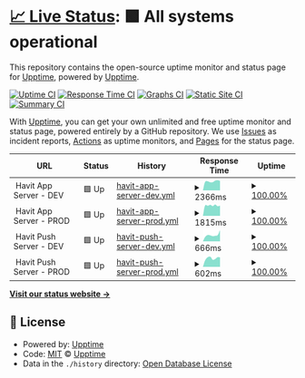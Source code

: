 # [📈 Live Status](https://upptime.github.io/upptime): <!--live status--> **🟩 All systems operational**

This repository contains the open-source uptime monitor and status page for [Upptime](https://upptime.js.org), powered by [Upptime](https://github.com/upptime/upptime).

[![Uptime CI](https://github.com/TeamHavit/Havit-Server-Upptime/workflows/Uptime%20CI/badge.svg)](https://github.com/TeamHavit/Havit-Server-Upptime/actions?query=workflow%3A%22Uptime+CI%22)
[![Response Time CI](https://github.com/TeamHavit/Havit-Server-Upptime/workflows/Response%20Time%20CI/badge.svg)](https://github.com/TeamHavit/Havit-Server-Upptime/actions?query=workflow%3A%22Response+Time+CI%22)
[![Graphs CI](https://github.com/TeamHavit/Havit-Server-Upptime/workflows/Graphs%20CI/badge.svg)](https://github.com/TeamHavit/Havit-Server-Upptime/actions?query=workflow%3A%22Graphs+CI%22)
[![Static Site CI](https://github.com/TeamHavit/Havit-Server-Upptime/workflows/Static%20Site%20CI/badge.svg)](https://github.com/TeamHavit/Havit-Server-Upptime/actions?query=workflow%3A%22Static+Site+CI%22)
[![Summary CI](https://github.com/TeamHavit/Havit-Server-Upptime/workflows/Summary%20CI/badge.svg)](https://github.com/TeamHavit/Havit-Server-Upptime/actions?query=workflow%3A%22Summary+CI%22)

With [Upptime](https://upptime.js.org), you can get your own unlimited and free uptime monitor and status page, powered entirely by a GitHub repository. We use [Issues](https://github.com/upptime/upptime/issues) as incident reports, [Actions](https://github.com/TeamHavit/Havit-Server-Upptime/actions) as uptime monitors, and [Pages](https://upptime.github.io/upptime) for the status page.

<!--start: status pages-->
<!-- This summary is generated by Upptime (https://github.com/upptime/upptime) -->
<!-- Do not edit this manually, your changes will be overwritten -->
<!-- prettier-ignore -->
| URL | Status | History | Response Time | Uptime |
| --- | ------ | ------- | ------------- | ------ |
| <img alt="" src="https://icons.duckduckgo.com/ip3/null.ico" height="13"> Havit App Server - DEV | 🟩 Up | [havit-app-server-dev.yml](https://github.com/TeamHavit/Havit-Server-Upptime/commits/HEAD/history/havit-app-server-dev.yml) | <details><summary><img alt="Response time graph" src="./graphs/havit-app-server-dev/response-time-week.png" height="20"> 2366ms</summary><br><a href="https://TeamHavit.github.io/Havit-Server-Upptime/history/havit-app-server-dev"><img alt="Response time 1913" src="https://img.shields.io/endpoint?url=https%3A%2F%2Fraw.githubusercontent.com%2FTeamHavit%2FHavit-Server-Upptime%2FHEAD%2Fapi%2Fhavit-app-server-dev%2Fresponse-time.json"></a><br><a href="https://TeamHavit.github.io/Havit-Server-Upptime/history/havit-app-server-dev"><img alt="24-hour response time 2463" src="https://img.shields.io/endpoint?url=https%3A%2F%2Fraw.githubusercontent.com%2FTeamHavit%2FHavit-Server-Upptime%2FHEAD%2Fapi%2Fhavit-app-server-dev%2Fresponse-time-day.json"></a><br><a href="https://TeamHavit.github.io/Havit-Server-Upptime/history/havit-app-server-dev"><img alt="7-day response time 2366" src="https://img.shields.io/endpoint?url=https%3A%2F%2Fraw.githubusercontent.com%2FTeamHavit%2FHavit-Server-Upptime%2FHEAD%2Fapi%2Fhavit-app-server-dev%2Fresponse-time-week.json"></a><br><a href="https://TeamHavit.github.io/Havit-Server-Upptime/history/havit-app-server-dev"><img alt="30-day response time 2158" src="https://img.shields.io/endpoint?url=https%3A%2F%2Fraw.githubusercontent.com%2FTeamHavit%2FHavit-Server-Upptime%2FHEAD%2Fapi%2Fhavit-app-server-dev%2Fresponse-time-month.json"></a><br><a href="https://TeamHavit.github.io/Havit-Server-Upptime/history/havit-app-server-dev"><img alt="1-year response time 2127" src="https://img.shields.io/endpoint?url=https%3A%2F%2Fraw.githubusercontent.com%2FTeamHavit%2FHavit-Server-Upptime%2FHEAD%2Fapi%2Fhavit-app-server-dev%2Fresponse-time-year.json"></a></details> | <details><summary><a href="https://TeamHavit.github.io/Havit-Server-Upptime/history/havit-app-server-dev">100.00%</a></summary><a href="https://TeamHavit.github.io/Havit-Server-Upptime/history/havit-app-server-dev"><img alt="All-time uptime 99.83%" src="https://img.shields.io/endpoint?url=https%3A%2F%2Fraw.githubusercontent.com%2FTeamHavit%2FHavit-Server-Upptime%2FHEAD%2Fapi%2Fhavit-app-server-dev%2Fuptime.json"></a><br><a href="https://TeamHavit.github.io/Havit-Server-Upptime/history/havit-app-server-dev"><img alt="24-hour uptime 100.00%" src="https://img.shields.io/endpoint?url=https%3A%2F%2Fraw.githubusercontent.com%2FTeamHavit%2FHavit-Server-Upptime%2FHEAD%2Fapi%2Fhavit-app-server-dev%2Fuptime-day.json"></a><br><a href="https://TeamHavit.github.io/Havit-Server-Upptime/history/havit-app-server-dev"><img alt="7-day uptime 100.00%" src="https://img.shields.io/endpoint?url=https%3A%2F%2Fraw.githubusercontent.com%2FTeamHavit%2FHavit-Server-Upptime%2FHEAD%2Fapi%2Fhavit-app-server-dev%2Fuptime-week.json"></a><br><a href="https://TeamHavit.github.io/Havit-Server-Upptime/history/havit-app-server-dev"><img alt="30-day uptime 99.85%" src="https://img.shields.io/endpoint?url=https%3A%2F%2Fraw.githubusercontent.com%2FTeamHavit%2FHavit-Server-Upptime%2FHEAD%2Fapi%2Fhavit-app-server-dev%2Fuptime-month.json"></a><br><a href="https://TeamHavit.github.io/Havit-Server-Upptime/history/havit-app-server-dev"><img alt="1-year uptime 99.98%" src="https://img.shields.io/endpoint?url=https%3A%2F%2Fraw.githubusercontent.com%2FTeamHavit%2FHavit-Server-Upptime%2FHEAD%2Fapi%2Fhavit-app-server-dev%2Fuptime-year.json"></a></details>
| <img alt="" src="https://icons.duckduckgo.com/ip3/null.ico" height="13"> Havit App Server - PROD | 🟩 Up | [havit-app-server-prod.yml](https://github.com/TeamHavit/Havit-Server-Upptime/commits/HEAD/history/havit-app-server-prod.yml) | <details><summary><img alt="Response time graph" src="./graphs/havit-app-server-prod/response-time-week.png" height="20"> 1815ms</summary><br><a href="https://TeamHavit.github.io/Havit-Server-Upptime/history/havit-app-server-prod"><img alt="Response time 1575" src="https://img.shields.io/endpoint?url=https%3A%2F%2Fraw.githubusercontent.com%2FTeamHavit%2FHavit-Server-Upptime%2FHEAD%2Fapi%2Fhavit-app-server-prod%2Fresponse-time.json"></a><br><a href="https://TeamHavit.github.io/Havit-Server-Upptime/history/havit-app-server-prod"><img alt="24-hour response time 1777" src="https://img.shields.io/endpoint?url=https%3A%2F%2Fraw.githubusercontent.com%2FTeamHavit%2FHavit-Server-Upptime%2FHEAD%2Fapi%2Fhavit-app-server-prod%2Fresponse-time-day.json"></a><br><a href="https://TeamHavit.github.io/Havit-Server-Upptime/history/havit-app-server-prod"><img alt="7-day response time 1815" src="https://img.shields.io/endpoint?url=https%3A%2F%2Fraw.githubusercontent.com%2FTeamHavit%2FHavit-Server-Upptime%2FHEAD%2Fapi%2Fhavit-app-server-prod%2Fresponse-time-week.json"></a><br><a href="https://TeamHavit.github.io/Havit-Server-Upptime/history/havit-app-server-prod"><img alt="30-day response time 1742" src="https://img.shields.io/endpoint?url=https%3A%2F%2Fraw.githubusercontent.com%2FTeamHavit%2FHavit-Server-Upptime%2FHEAD%2Fapi%2Fhavit-app-server-prod%2Fresponse-time-month.json"></a><br><a href="https://TeamHavit.github.io/Havit-Server-Upptime/history/havit-app-server-prod"><img alt="1-year response time 1707" src="https://img.shields.io/endpoint?url=https%3A%2F%2Fraw.githubusercontent.com%2FTeamHavit%2FHavit-Server-Upptime%2FHEAD%2Fapi%2Fhavit-app-server-prod%2Fresponse-time-year.json"></a></details> | <details><summary><a href="https://TeamHavit.github.io/Havit-Server-Upptime/history/havit-app-server-prod">100.00%</a></summary><a href="https://TeamHavit.github.io/Havit-Server-Upptime/history/havit-app-server-prod"><img alt="All-time uptime 99.94%" src="https://img.shields.io/endpoint?url=https%3A%2F%2Fraw.githubusercontent.com%2FTeamHavit%2FHavit-Server-Upptime%2FHEAD%2Fapi%2Fhavit-app-server-prod%2Fuptime.json"></a><br><a href="https://TeamHavit.github.io/Havit-Server-Upptime/history/havit-app-server-prod"><img alt="24-hour uptime 100.00%" src="https://img.shields.io/endpoint?url=https%3A%2F%2Fraw.githubusercontent.com%2FTeamHavit%2FHavit-Server-Upptime%2FHEAD%2Fapi%2Fhavit-app-server-prod%2Fuptime-day.json"></a><br><a href="https://TeamHavit.github.io/Havit-Server-Upptime/history/havit-app-server-prod"><img alt="7-day uptime 100.00%" src="https://img.shields.io/endpoint?url=https%3A%2F%2Fraw.githubusercontent.com%2FTeamHavit%2FHavit-Server-Upptime%2FHEAD%2Fapi%2Fhavit-app-server-prod%2Fuptime-week.json"></a><br><a href="https://TeamHavit.github.io/Havit-Server-Upptime/history/havit-app-server-prod"><img alt="30-day uptime 99.85%" src="https://img.shields.io/endpoint?url=https%3A%2F%2Fraw.githubusercontent.com%2FTeamHavit%2FHavit-Server-Upptime%2FHEAD%2Fapi%2Fhavit-app-server-prod%2Fuptime-month.json"></a><br><a href="https://TeamHavit.github.io/Havit-Server-Upptime/history/havit-app-server-prod"><img alt="1-year uptime 99.98%" src="https://img.shields.io/endpoint?url=https%3A%2F%2Fraw.githubusercontent.com%2FTeamHavit%2FHavit-Server-Upptime%2FHEAD%2Fapi%2Fhavit-app-server-prod%2Fuptime-year.json"></a></details>
| <img alt="" src="https://icons.duckduckgo.com/ip3/null.ico" height="13"> Havit Push Server - DEV | 🟩 Up | [havit-push-server-dev.yml](https://github.com/TeamHavit/Havit-Server-Upptime/commits/HEAD/history/havit-push-server-dev.yml) | <details><summary><img alt="Response time graph" src="./graphs/havit-push-server-dev/response-time-week.png" height="20"> 666ms</summary><br><a href="https://TeamHavit.github.io/Havit-Server-Upptime/history/havit-push-server-dev"><img alt="Response time 500" src="https://img.shields.io/endpoint?url=https%3A%2F%2Fraw.githubusercontent.com%2FTeamHavit%2FHavit-Server-Upptime%2FHEAD%2Fapi%2Fhavit-push-server-dev%2Fresponse-time.json"></a><br><a href="https://TeamHavit.github.io/Havit-Server-Upptime/history/havit-push-server-dev"><img alt="24-hour response time 1158" src="https://img.shields.io/endpoint?url=https%3A%2F%2Fraw.githubusercontent.com%2FTeamHavit%2FHavit-Server-Upptime%2FHEAD%2Fapi%2Fhavit-push-server-dev%2Fresponse-time-day.json"></a><br><a href="https://TeamHavit.github.io/Havit-Server-Upptime/history/havit-push-server-dev"><img alt="7-day response time 666" src="https://img.shields.io/endpoint?url=https%3A%2F%2Fraw.githubusercontent.com%2FTeamHavit%2FHavit-Server-Upptime%2FHEAD%2Fapi%2Fhavit-push-server-dev%2Fresponse-time-week.json"></a><br><a href="https://TeamHavit.github.io/Havit-Server-Upptime/history/havit-push-server-dev"><img alt="30-day response time 611" src="https://img.shields.io/endpoint?url=https%3A%2F%2Fraw.githubusercontent.com%2FTeamHavit%2FHavit-Server-Upptime%2FHEAD%2Fapi%2Fhavit-push-server-dev%2Fresponse-time-month.json"></a><br><a href="https://TeamHavit.github.io/Havit-Server-Upptime/history/havit-push-server-dev"><img alt="1-year response time 544" src="https://img.shields.io/endpoint?url=https%3A%2F%2Fraw.githubusercontent.com%2FTeamHavit%2FHavit-Server-Upptime%2FHEAD%2Fapi%2Fhavit-push-server-dev%2Fresponse-time-year.json"></a></details> | <details><summary><a href="https://TeamHavit.github.io/Havit-Server-Upptime/history/havit-push-server-dev">100.00%</a></summary><a href="https://TeamHavit.github.io/Havit-Server-Upptime/history/havit-push-server-dev"><img alt="All-time uptime 99.52%" src="https://img.shields.io/endpoint?url=https%3A%2F%2Fraw.githubusercontent.com%2FTeamHavit%2FHavit-Server-Upptime%2FHEAD%2Fapi%2Fhavit-push-server-dev%2Fuptime.json"></a><br><a href="https://TeamHavit.github.io/Havit-Server-Upptime/history/havit-push-server-dev"><img alt="24-hour uptime 100.00%" src="https://img.shields.io/endpoint?url=https%3A%2F%2Fraw.githubusercontent.com%2FTeamHavit%2FHavit-Server-Upptime%2FHEAD%2Fapi%2Fhavit-push-server-dev%2Fuptime-day.json"></a><br><a href="https://TeamHavit.github.io/Havit-Server-Upptime/history/havit-push-server-dev"><img alt="7-day uptime 100.00%" src="https://img.shields.io/endpoint?url=https%3A%2F%2Fraw.githubusercontent.com%2FTeamHavit%2FHavit-Server-Upptime%2FHEAD%2Fapi%2Fhavit-push-server-dev%2Fuptime-week.json"></a><br><a href="https://TeamHavit.github.io/Havit-Server-Upptime/history/havit-push-server-dev"><img alt="30-day uptime 100.00%" src="https://img.shields.io/endpoint?url=https%3A%2F%2Fraw.githubusercontent.com%2FTeamHavit%2FHavit-Server-Upptime%2FHEAD%2Fapi%2Fhavit-push-server-dev%2Fuptime-month.json"></a><br><a href="https://TeamHavit.github.io/Havit-Server-Upptime/history/havit-push-server-dev"><img alt="1-year uptime 99.12%" src="https://img.shields.io/endpoint?url=https%3A%2F%2Fraw.githubusercontent.com%2FTeamHavit%2FHavit-Server-Upptime%2FHEAD%2Fapi%2Fhavit-push-server-dev%2Fuptime-year.json"></a></details>
| <img alt="" src="https://icons.duckduckgo.com/ip3/null.ico" height="13"> Havit Push Server - PROD | 🟩 Up | [havit-push-server-prod.yml](https://github.com/TeamHavit/Havit-Server-Upptime/commits/HEAD/history/havit-push-server-prod.yml) | <details><summary><img alt="Response time graph" src="./graphs/havit-push-server-prod/response-time-week.png" height="20"> 602ms</summary><br><a href="https://TeamHavit.github.io/Havit-Server-Upptime/history/havit-push-server-prod"><img alt="Response time 653" src="https://img.shields.io/endpoint?url=https%3A%2F%2Fraw.githubusercontent.com%2FTeamHavit%2FHavit-Server-Upptime%2FHEAD%2Fapi%2Fhavit-push-server-prod%2Fresponse-time.json"></a><br><a href="https://TeamHavit.github.io/Havit-Server-Upptime/history/havit-push-server-prod"><img alt="24-hour response time 659" src="https://img.shields.io/endpoint?url=https%3A%2F%2Fraw.githubusercontent.com%2FTeamHavit%2FHavit-Server-Upptime%2FHEAD%2Fapi%2Fhavit-push-server-prod%2Fresponse-time-day.json"></a><br><a href="https://TeamHavit.github.io/Havit-Server-Upptime/history/havit-push-server-prod"><img alt="7-day response time 602" src="https://img.shields.io/endpoint?url=https%3A%2F%2Fraw.githubusercontent.com%2FTeamHavit%2FHavit-Server-Upptime%2FHEAD%2Fapi%2Fhavit-push-server-prod%2Fresponse-time-week.json"></a><br><a href="https://TeamHavit.github.io/Havit-Server-Upptime/history/havit-push-server-prod"><img alt="30-day response time 592" src="https://img.shields.io/endpoint?url=https%3A%2F%2Fraw.githubusercontent.com%2FTeamHavit%2FHavit-Server-Upptime%2FHEAD%2Fapi%2Fhavit-push-server-prod%2Fresponse-time-month.json"></a><br><a href="https://TeamHavit.github.io/Havit-Server-Upptime/history/havit-push-server-prod"><img alt="1-year response time 621" src="https://img.shields.io/endpoint?url=https%3A%2F%2Fraw.githubusercontent.com%2FTeamHavit%2FHavit-Server-Upptime%2FHEAD%2Fapi%2Fhavit-push-server-prod%2Fresponse-time-year.json"></a></details> | <details><summary><a href="https://TeamHavit.github.io/Havit-Server-Upptime/history/havit-push-server-prod">100.00%</a></summary><a href="https://TeamHavit.github.io/Havit-Server-Upptime/history/havit-push-server-prod"><img alt="All-time uptime 99.94%" src="https://img.shields.io/endpoint?url=https%3A%2F%2Fraw.githubusercontent.com%2FTeamHavit%2FHavit-Server-Upptime%2FHEAD%2Fapi%2Fhavit-push-server-prod%2Fuptime.json"></a><br><a href="https://TeamHavit.github.io/Havit-Server-Upptime/history/havit-push-server-prod"><img alt="24-hour uptime 100.00%" src="https://img.shields.io/endpoint?url=https%3A%2F%2Fraw.githubusercontent.com%2FTeamHavit%2FHavit-Server-Upptime%2FHEAD%2Fapi%2Fhavit-push-server-prod%2Fuptime-day.json"></a><br><a href="https://TeamHavit.github.io/Havit-Server-Upptime/history/havit-push-server-prod"><img alt="7-day uptime 100.00%" src="https://img.shields.io/endpoint?url=https%3A%2F%2Fraw.githubusercontent.com%2FTeamHavit%2FHavit-Server-Upptime%2FHEAD%2Fapi%2Fhavit-push-server-prod%2Fuptime-week.json"></a><br><a href="https://TeamHavit.github.io/Havit-Server-Upptime/history/havit-push-server-prod"><img alt="30-day uptime 100.00%" src="https://img.shields.io/endpoint?url=https%3A%2F%2Fraw.githubusercontent.com%2FTeamHavit%2FHavit-Server-Upptime%2FHEAD%2Fapi%2Fhavit-push-server-prod%2Fuptime-month.json"></a><br><a href="https://TeamHavit.github.io/Havit-Server-Upptime/history/havit-push-server-prod"><img alt="1-year uptime 99.94%" src="https://img.shields.io/endpoint?url=https%3A%2F%2Fraw.githubusercontent.com%2FTeamHavit%2FHavit-Server-Upptime%2FHEAD%2Fapi%2Fhavit-push-server-prod%2Fuptime-year.json"></a></details>

<!--end: status pages-->

[**Visit our status website →**](https://teamhavit.github.io/Havit-Server-Upptime/)

## 📄 License

- Powered by: [Upptime](https://github.com/upptime/upptime)
- Code: [MIT](./LICENSE) © [Upptime](https://upptime.js.org)
- Data in the `./history` directory: [Open Database License](https://opendatacommons.org/licenses/odbl/1-0/)
